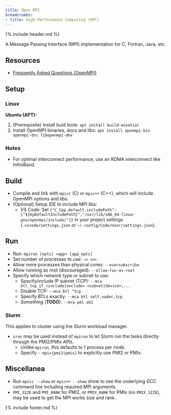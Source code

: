 ```yaml
---
title: Open MPI
breadcrumbs:
- title: High-Performance Computing (HPC)
---
```

{% include header.md %}

A Message Passing Interface (MPI) implementation for C, Fortran, Java, etc.

## Resources

- [Frequently Asked Questions (OpenMPI)](https://www.open-mpi.org/faq/)

## Setup

### Linux

**Ubuntu (APT):**

1. (Prerequisite) Install buid tools: `apt install build-essetial`
1. Install OpenMPI binaries, docs and libs: `apt install openmpi-bin openmpi-doc libopenmpi-dev`

### Notes

- For optimal interconnect performance, use an RDMA interconnect like InfiniBand.

## Build

- Compile and link with `mpicc` (C) or `mpic++` (C++), which will include OpenMPI options and libs.
- (Optional) Setup IDE to include MPI libs:
    - VS Code: Set `{"C_Cpp.default.includePath": ["${myDefaultIncludePath}","/usr/lib/x86_64-linux-gnu/openmpi/include/"]}` in your project settings (`.vscode/settings.json` or `~/.config/Code/User/settings.json`).

## Run

- Run: `mpirun [opts] <app> [app_opts]`
- Set number of processes to use: `-n <n>`
- Allow more processes than physical cores: `--oversubscribe`
- Allow running as root (discouraged): `--allow-run-as-root`
- Specify which network type or subnet to use:
    - Specify/include IP subnet (TCP): `--mca btl_tcp_if_<include|exclude> <subnet|device>,...`
    - Disable TCP: `--mca btl ^tcp`
    - Specify BTLs exactly: `--mca btl self,vader,tcp`
    - *Something* (**TODO**): `--mca pml ob1`

### Slurm

This applies to cluster using the Slurm workload manager.

- `srun` may be used instead of `mpirun` to let Slurm run the tasks directly through the PMI2/PMIx APIs.
    - Unlike `mpirun`, this defaults to 1 process per node.
    - Specify `--mpi={pmi2|pmix}` to explicitly use PMI2 or PMIx.

## Miscellanea

- Run `mpicc --show` or `mpic++ --show` show to see the underlying GCC command line including required MPI arguments.
- `PMI_SIZE` and `PMI_RANK` for PMI2, or `PMIX_RANK` for PMIx (no `PMIX_SIZE`), may be used to get the MPI works size and rank.

{% include footer.md %}
